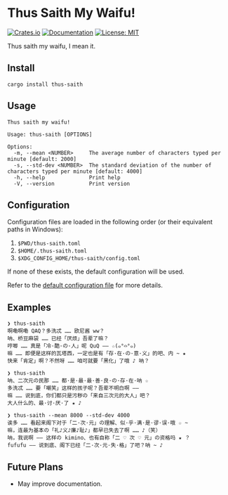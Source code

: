 # Thus Saith My Waifu!

[![Crates.io](https://img.shields.io/crates/v/thus-saith.svg)](https://crates.io/crates/thus-saith)
[![Documentation](https://docs.rs/thus-saith/badge.svg)](https://docs.rs/thus-saith)
[![License: MIT](https://img.shields.io/badge/License-MIT-blue.svg)](https://opensource.org/licenses/MIT)

Thus saith my waifu, I mean it.

## Install

```
cargo install thus-saith
```

## Usage

```
Thus saith my waifu!

Usage: thus-saith [OPTIONS]

Options:
  -m, --mean <NUMBER>     The average number of characters typed per minute [default: 2000]
  -s, --std-dev <NUMBER>  The standard deviation of the number of characters typed per minute [default: 4000]
  -h, --help              Print help
  -V, --version           Print version
```

## Configuration

Configuration files are loaded in the following order
(or their equivalent paths in Windows):

1. `$PWD/thus-saith.toml`
2. `$HOME/.thus-saith.toml`
3. `$XDG_CONFIG_HOME/thus-saith/config.toml`

If none of these exists, the default configuration will be used.

Refer to the [default configuration file](./config/default.toml) for more details.

## Examples

```
❯ thus-saith
啊嘞啊嘞 QAQ？多洗忒 …… 欧尼酱 ww？
呐、桥豆麻袋 …… 已经「厌烦」吾辈了嘛？
哼唧 …… 真是「冷·酷·の·人」呢 QuQ —— ☆(๑°⌓°๑)
嘛 …… 即便是这样的瓦塔西，一定也是有「存·在·の·意·义」的吧、内 ~ ★
快来「肯定」啊？不然呀 …… 咱可就要「黑化」了哦 ♪ 呐？
```

```
❯ thus-saith
呐、二次元の民那 …… 都·是·最·最·善·良·の·存·在·呐 ☆
多洗忒 …… 要「嘲笑」这样的孩子呢？吾辈不明白啊 ——
嘛 …… 说到底，你们都只是污秽の「来自三次元的大人」吧？
大人什么的、最·讨·厌·了 ★ ♪
```

```
❯ thus-saith --mean 8000 --std-dev 4000
诶多 …… 看起来阁下对于「二·次·元」の理解、似·乎·满·是·谬·误·哦 ☆ ~
嘛，连最为基本の「礼♪义♪廉♪耻♪」都早已失去了啊 …… ♪（笑）
呐，我说啊 —— 这样の kimino、也有自称「二 ♡ 次 ♡ 元」の资格吗 ★ ？
fufufu —— 说到底、阁下已经「二·次·元·失·格」了吧？呐 ~ ♪
```

## Future Plans

- May improve documentation.
